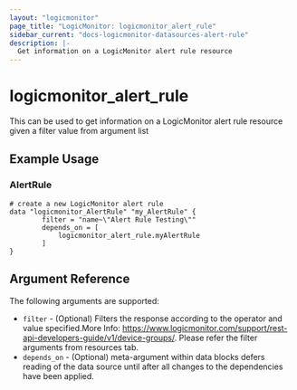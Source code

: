 ```yaml
---
layout: "logicmonitor"
page_title: "LogicMonitor: logicmonitor_alert_rule"
sidebar_current: "docs-logicmonitor-datasources-alert-rule"
description: |-
  Get information on a LogicMonitor alert rule resource
---
```


# logicmonitor_alert_rule

This can be used to get information on a LogicMonitor alert rule resource given a filter value from argument list

## Example Usage    
### AlertRule
```hcl
# create a new LogicMonitor alert rule
data "logicmonitor_AlertRule" "my_AlertRule" {
        filter = "name~\"Alert Rule Testing\""
        depends_on = [
            logicmonitor_alert_rule.myAlertRule
        ]
}
```

## Argument Reference

The following arguments are supported:

* `filter` - (Optional) Filters the response according to the operator and value specified.More Info: https://www.logicmonitor.com/support/rest-api-developers-guide/v1/device-groups/. Please refer the filter arguments from resources tab.
* `depends_on` - (Optional) meta-argument within data blocks defers reading of the data source until after all changes to the dependencies have been applied.

